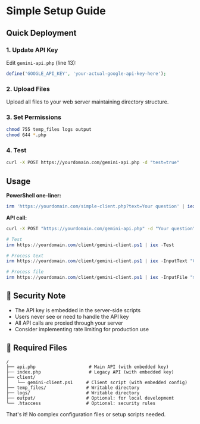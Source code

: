 # Simple Setup Guide

## Quick Deployment

### 1. Update API Key
Edit `gemini-api.php` (line 13):
```php
define('GOOGLE_API_KEY', 'your-actual-google-api-key-here');
```

### 2. Upload Files
Upload all files to your web server maintaining directory structure.

### 3. Set Permissions
```bash
chmod 755 temp_files logs output
chmod 644 *.php
```

### 4. Test
```bash
curl -X POST https://yourdomain.com/gemini-api.php -d "test=true"
```

## Usage

**PowerShell one-liner:**
```powershell
irm 'https://yourdomain.com/simple-client.php?text=Your question' | iex
```

**API call:**
```bash
curl -X POST "https://yourdomain.com/gemini-api.php" -d "Your question"
```

```powershell
# Test
irm https://yourdomain.com/client/gemini-client.ps1 | iex -Test

# Process text
irm https://yourdomain.com/client/gemini-client.ps1 | iex -InputText "Create a Python web scraper"

# Process file
irm https://yourdomain.com/client/gemini-client.ps1 | iex -InputFile "myfile.txt"
```

## 🔐 **Security Note**
- The API key is embedded in the server-side scripts
- Users never see or need to handle the API key
- All API calls are proxied through your server
- Consider implementing rate limiting for production use

## 📁 **Required Files**
```
/
├── api.php                    # Main API (with embedded key)
├── index.php                  # Legacy API (with embedded key)  
├── client/
│   └── gemini-client.ps1     # Client script (with embedded config)
├── temp_files/               # Writable directory
├── logs/                     # Writable directory
├── output/                   # Optional: for local development
└── .htaccess                 # Optional: security rules
```

That's it! No complex configuration files or setup scripts needed.
